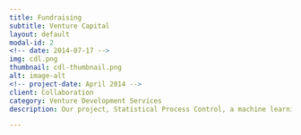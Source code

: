 ```yaml
---
title: Fundraising
subtitle: Venture Capital
layout: default
modal-id: 2
<!-- date: 2014-07-17 -->
img: cdl.png
thumbnail: cdl-thumbnail.png
alt: image-alt
<!-- project-date: April 2014 -->
client: Collaboration 
category: Venture Development Services
description: Our project, Statistical Process Control, a machine learning tool for process industries placed in the waiting list of the Creative Destruction Lab 2019 Program. We have secured over $100K in non-repayable funding for clients through COVID19. 

---
```

